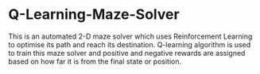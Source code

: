 # Q-Learning-Maze-Solver
This is an automated 2-D maze solver which uses Reinforcement Learning to optimise its path and reach its destination.
Q-learning algorithm is used to train this maze solver and positive and negative rewards are assigned based on how far it is from the final state or position. 
